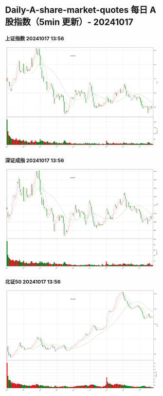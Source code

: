 
# Daily-A-share-market-quotes 每日 A 股指数（5min 更新）- 20241017

### 上证指数 20241017 13:56
![](./fig/2024/10/20241017-sh000001.png)

### 深证成指 20241017 13:56
![](./fig/2024/10/20241017-sz399001.png)

### 北证50 20241017 13:56
![](./fig/2024/10/20241017-bj899050.png)

